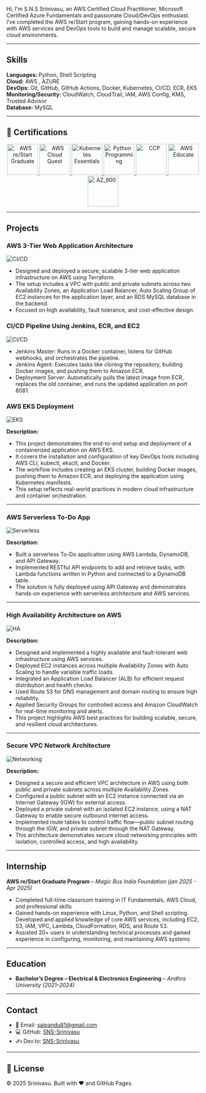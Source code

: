Hi, I'm S.N.S Srinivasu, an AWS Certified Cloud Practitioner, Microsoft Certified Azure Fundamentals and  passionate Cloud/DevOps enthusiast. I’ve completed the AWS re/Start program, gaining hands-on experience with AWS services and DevOps tools to build and manage scalable, secure cloud environments.

---
## Skills

**Languages:** Python, Shell Scripting  
**Cloud:** AWS , AZURE  
**DevOps:** Git, GitHub, GitHub Actions, Docker, Kubernetes, CI/CD, ECR, EKS  
**Monitoring/Security:** CloudWatch, CloudTrail, IAM, AWS Config, KMS, Trusted Advisor  
**Database:** MySQL

---

## 🏅 Certifications

<div align="center">
  <a href="https://www.credly.com/badges/cf9e23a5-6712-46ed-8046-c5ca413286d0/public_url" target="_blank">
    <img src="https://github.com/SNS-Srinivasu/SNS-Srinivasu/blob/main/aws-re-start-graduate-2.png?raw=true" alt="AWS re/Start Graduate" width="80" height="80"/>
  </a>
  <a href="https://www.credly.com/badges/72725f99-af0d-424c-9fd5-2198a4ad4537/public_url" target="_blank">
    <img src="https://github.com/SNS-Srinivasu/SNS-Srinivasu/blob/main/aws-cloud-quest-cloud-practitioner.png?raw=true" alt="AWS Cloud Quest" width="80" height="80"/>
  </a>
  <a href="https://www.credly.com/badges/72725f99-af0d-424c-9fd5-2198a4ad4537/public_url" target="_blank">
    <img src="https://github.com/SNS-Srinivasu/SNS-Srinivasu/blob/main/containers-kubernetes-essentials.png?raw=true" alt="Kubernetes Essentials" width="80" height="80"/>
  </a>
  <a href="https://www.credly.com/badges/72725f99-af0d-424c-9fd5-2198a4ad4537/public_url" target="_blank">
    <img src="https://github.com/SNS-Srinivasu/SNS-Srinivasu/blob/main/mta-introduction-to-programming-using-python-certified-2022.png?raw=true" alt="Python Programming" width="80" height="80"/>
  </a>
  <a href="https://www.credly.com/earner/earned/badge/3763e21e-2437-44fb-9115-9b15325de94b" target="_blank">
    <img src="https://github.com/SNS-Srinivasu/SNS-Srinivasu/blob/main/aws-certified-cloud-practitioner.png?raw=true" alt="CCP" width="80" height="80"/>
  </a>
  <a href="#" target="_blank">
    <img src="https://github.com/SNS-Srinivasu/SNS-Srinivasu/blob/main/AWSEBadge.PNG?raw=true" alt="AWS Educate" width="80" height="80"/>
  </a>
  <a href="#" target="_blank">
    <img src="https://github.com/SNS-Srinivasu/SNS-Srinivasu/blob/main/AZ-900.png?raw=true" alt="AZ_900" width="80" height="80"/>
  </a>
</div>

---

## Projects

### AWS 3-Tier Web Application Architecture 
![CI/CD](https://raw.githubusercontent.com/SNS-Srinivasu/portfolio/main/3-Tier.png) 

- Designed and deployed a secure, scalable 3-tier web application infrastructure on AWS using Terraform.
- The setup includes a VPC with public and private subnets across two Availability Zones, an Application Load Balancer, Auto Scaling Group of EC2 instances for the application layer, and an RDS MySQL database in the backend.
- Focused on high availability, fault tolerance, and cost-effective design.

### CI/CD Pipeline Using Jenkins, ECR, and EC2
![CI/CD](https://raw.githubusercontent.com/SNS-Srinivasu/portfolio/main/Diagram.png) 

- Jenkins Master: Runs in a Docker container, listens for GitHub webhooks, and orchestrates the pipeline.
- Jenkins Agent: Executes tasks like cloning the repository, building Docker images, and pushing them to Amazon ECR.
- Deployment Server: Automatically pulls the latest image from ECR, replaces the old container, and runs the updated application on port 8081.




### AWS EKS Deployment
![EKS](https://raw.githubusercontent.com/SNS-Srinivasu/portfolio/main/architecture.jpg)  

**Description:**  

- This project demonstrates the end-to-end setup and deployment of a containerized application on AWS EKS. 
- It covers the installation and configuration of key DevOps tools including AWS CLI, kubectl, eksctl, and Docker. 
- The workflow includes creating an EKS cluster, building Docker images, pushing them to Amazon ECR, and deploying the application using Kubernetes manifests. 
- This setup reflects real-world practices in modern cloud infrastructure and container orchestration.

---

### AWS Serverless To-Do App
![Serverless](https://raw.githubusercontent.com/SNS-Srinivasu/portfolio/main/serverless.jpg)  

**Description:**  

- Built a serverless To-Do application using AWS Lambda, DynamoDB, and API Gateway. 
- Implemented RESTful API endpoints to add and retrieve tasks, with Lambda functions written in Python and connected to a DynamoDB table. 
- The solution is fully deployed using API Gateway and demonstrates hands-on experience with serverless architecture and AWS services.

---

### High Availability Architecture on AWS
![HA](https://raw.githubusercontent.com/SNS-Srinivasu/portfolio/main/HA.jpeg)  

**Description:**  

- Designed and implemented a highly available and fault-tolerant web infrastructure using AWS services.
- Deployed EC2 instances across multiple Availability Zones with Auto Scaling to handle variable traffic loads.
- Integrated an Application Load Balancer (ALB) for efficient request distribution and health checks.
- Used Route 53 for DNS management and domain routing to ensure high reliability.
- Applied Security Groups for controlled access and Amazon CloudWatch for real-time monitoring and alerts.
- This project highlights AWS best practices for building scalable, secure, and resilient cloud architectures.

---

### Secure VPC Network Architecture
![Networking](https://raw.githubusercontent.com/SNS-Srinivasu/portfolio/main/Networking.jpeg)  

**Description:**  

- Designed a secure and efficient VPC architecture in AWS using both public and private subnets across multiple Availability Zones.
- Configured a public subnet with an EC2 instance connected via an Internet Gateway (IGW) for external access.
- Deployed a private subnet with an isolated EC2 instance, using a NAT Gateway to enable secure outbound internet access.
- Implemented route tables to control traffic flow—public subnet routing through the IGW, and private subnet through the NAT Gateway.
- This architecture demonstrates secure cloud networking principles with isolation, controlled access, and high availability.

---

## Internship

**AWS re/Start Graduate Program** – *Magic Bus India Foundation (jan 2025 - Apr 2025)*
  - Completed full-time classroom training in IT Fundamentals, AWS Cloud, and professional skills
  - Gained hands-on experience with Linux, Python, and Shell scripting. Developed and applied knowledge of core AWS services, including EC2, S3, IAM, VPC, Lambda, CloudFormation, RDS, and Route 53.
  - Assisted 20+ users in understanding technical processes and gained experience in configuring, monitoring, and maintaining AWS systems

---

## Education

- **Bachelor’s Degree – Electrical & Electronics Engineering** – *Andhra University (2021–2024)*

---

## Contact

- 📧 Email: [saipandu81@gmail.com](mailto:saipandu81@gmail.com)  
- 💻 GitHub: [SNS-Srinivasu](https://github.com/SNS-Srinivasu)  
- ✍️ Dev.to: [SNS-Srinivasu](https://dev.to/sukuru_naga_sai_srinivasu)  

---

## 🧾 License

© 2025 Srinivasu. Built with ❤️ and GitHub Pages.
